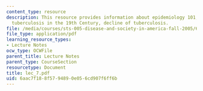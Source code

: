 ```yaml
---
content_type: resource
description: This resource provides information about epidemiology 101, tuberculosis,
  tuberculosis in the 19th Century, decline of tuberculosis.
file: /media/courses/sts-005-disease-and-society-in-america-fall-2005/6aac7f188f5794890e056cd907f6ff6b_lec_7.pdf
file_type: application/pdf
learning_resource_types:
- Lecture Notes
ocw_type: OCWFile
parent_title: Lecture Notes
parent_type: CourseSection
resourcetype: Document
title: lec_7.pdf
uid: 6aac7f18-8f57-9489-0e05-6cd907f6ff6b
---
```

